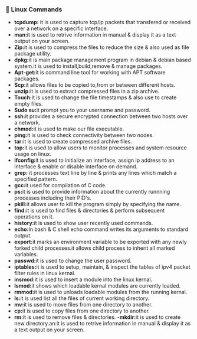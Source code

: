 
### :diamond_shape_with_a_dot_inside: <a name="Linux Commands">Linux Commands</a>

- <b>tcpdump:</b> it is used to capture tcp/ip packets that transfered or received over a network on a specific interface.
- <b>man:</b>it is used to retrive information in manual & display it as a text output on your screen.
- <b>Zip:</b>it is used to compress the files to reduce the size & also used as file package utility.
- <b>dpkg:</b>it is main package management program in debian & debian based system.it is used to install,build,remove & manage packages.
- <b>Apt-get:</b>it is command line tool for working with APT software packages.
- <b>Scp:</b>it allows files to be copied to,from or between different hosts.
- <b>unzip:</b>it is used to extract compressed files in a zip archive.
- <b>Touch:</b>it is used to change the file timestamps & also use to create empty files.
- <b>Sudo su:</b>it prompt you to your username and password.
- <b>ssh:</b>it provides a secure encrypted connection between two hosts over a network.
- <b>chmod:</b>it is used to make our file executable.
- <b>ping:</b>it is used to check connectivity between two nodes.
- <b>tar:</b>it is used to create compressed archive files.
- <b>top:</b>it is used to allow users to monitor processes and system resource usage on linux.
- <b>ifconfig:</b>it is used to initialize an interface, assign ip address to an interface & enable or disable interface on demand.
- <b>grep:</b> it processes text line by line & prints any lines which match a specified pattern.
- <b>gcc:</b>it used for compilation of C code.
- <b>ps:</b>it is used to provide information about the currently runnning processes including their PID's.
- <b>pkill:</b>it allows user to kill the program simply by specifying the name.
- <b>find:</b>it is used to find files & directories & perform subsequent operations on it.
- <b>history:</b>it is used to show user recently used commands.
- <b>echo:</b>In bash & C shell echo command writes its arguments to standard output.
- <b>export:</b>it marks an environment variable to be exported with any newly forked child processes.it allows child process to inherit all marked variables.
- <b>passwd:</b>it is used to change the user password.
- <b>iptables:</b>it is used to setup, maintain, & inspect the tables of ipv4 packet filter rules in linux kernal.
- <b>insmod:</b>it is used to insert a module into the linux kernal.
- <b>lsmod:</b>it shows which loadable kernal modules are currently loaded.
- <b>rmmod:</b>it is used to unloads loadable modules from the running kernal.
- <b>ls:</b>it is used list all the files of current working directory.
- <b>mv:</b>it is used to move files from one directory to another.
- <b>cp:</b>it is used to copy files from one directory to another.
- <b>rm:</b>it is used to remove files & directories.
-<b>mkdir:</b>it is used to create new directory.an:it is used to retrive information in manual & display it as a text output on your screen.
